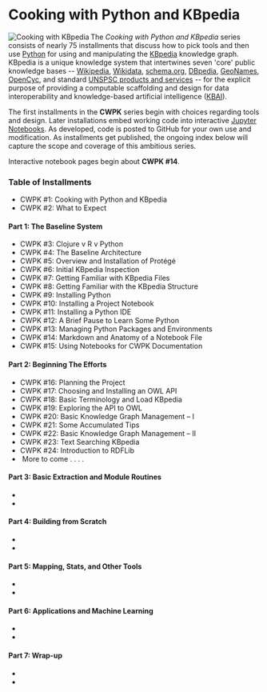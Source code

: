 # Cooking with Python and KBpedia

 <img align="left" src="https://kbpedia.org/cwpk-files/cooking-with-kbpedia-305.png" alt="Cooking with KBpedia" />

The *Cooking with Python and KBpedia* series consists of nearly 75
installments that discuss how to pick tools and then use
[Python](https://en.wikipedia.org/wiki/Python_%28programming_language%29)
for using and manipulating the [KBpedia](https://kbpedia.org/) knowledge
graph. KBpedia is a unique knowledge system that intertwines seven
'core' public knowledge bases --
[Wikipedia](https://en.wikipedia.org/wiki/Wikipedia),
[Wikidata](https://en.wikipedia.org/wiki/Wikidata),
[schema.org](https://schema.org/), [DBpedia](http://dbpedia.org/),
[GeoNames](https://en.wikipedia.org/wiki/GeoNames),
[OpenCyc](https://en.wikipedia.org/wiki/Cyc), and standard [UNSPSC
products and services](https://en.wikipedia.org/wiki/UNSPSC) -- for the
explicit purpose of providing a computable scaffolding and design for
data interoperability and knowledge-based artificial intelligence
([KBAI](https://www.mkbergman.com/category/kbai/)).

The first installments in the **CWPK** series begin with choices
regarding tools and design. Later installations embed working code into
interactive [Jupyter
Notebooks](https://en.wikipedia.org/wiki/Project_Jupyter#Jupyter_Notebook).
As developed, code is posted to GitHub for your own use and
modification. As installments get published, the ongoing index below
will capture the scope and coverage of this ambitious series.

Interactive notebook pages begin about **CWPK \#14**.

### Table of Installments

  - CWPK \#1: Cooking with Python and KBpedia
  - CWPK \#2: What to Expect

#### Part 1: The Baseline System

  - CWPK \#3: Clojure v R v Python
  - CWPK \#4: The Baseline Architecture
  - CWPK \#5: Overview and Installation of Protégé
  - CWPK \#6: Initial KBpedia Inspection
  - CWPK \#7: Getting Familiar with KBpedia Files
  - CWPK \#8: Getting Familiar with the KBpedia Structure
  - CWPK \#9: Installing Python
  - CWPK \#10: Installing a Project Notebook
  - CWPK \#11: Installing a Python IDE
  - CWPK \#12: A Brief Pause to Learn Some Python
  - CWPK \#13: Managing Python Packages and Environments
  - CWPK \#14: Markdown and Anatomy of a Notebook File
  - CWPK \#15: Using Notebooks for CWPK Documentation

#### Part 2: Beginning The Efforts

  - CWPK \#16: Planning the Project
  - CWPK \#17: Choosing and Installing an OWL API
  - CWPK \#18: Basic Terminology and Load KBpedia
  - CWPK \#19: Exploring the API to OWL
  - CWPK \#20: Basic Knowledge Graph Management – I
  - CWPK \#21: Some Accumulated Tips
  - CWPK \#22: Basic Knowledge Graph Management – II
  - CWPK \#23: Text Searching KBpedia
  - CWPK \#24: Introduction to RDFLib
  -  More to come . . . .  

#### Part 3: Basic Extraction and Module Routines

  -  
  -  

#### Part 4: Building from Scratch

  -  
  -  

#### Part 5: Mapping, Stats, and Other Tools

  -  
  -  

#### Part 6: Applications and Machine Learning

  -  
  -  

#### Part 7: Wrap-up

  -  
  -

